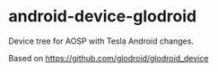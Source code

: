 # android-device-glodroid
Device tree for AOSP with Tesla Android changes.

Based on https://github.com/glodroid/glodroid_device
